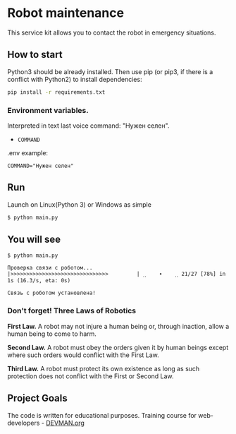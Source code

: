 # Robot maintenance 

This service kit allows you to contact the robot in emergency situations.

## How to start

Python3 should be already installed. Then use pip (or pip3, if there is a conflict with Python2) to install dependencies:

```bash
pip install -r requirements.txt
```

### Environment variables.

Interpreted in text last voice command: "Нужен селен". 

- `COMMAND`

.env example:

```
COMMAND="Нужен селен"
```

## Run

Launch on Linux(Python 3) or Windows as simple

```bash
$ python main.py
```

## You will see

```
$ python main.py

Проверка связи с роботом...
|>>>>>>>>>>>>>>>>>>>>>>>>>>>>>>>         | ˱˱    ∙    ˲˲ 21/27 [78%] in 1s (16.3/s, eta: 0s)
```
```
Связь с роботом установлена!
```

### Don't forget! Three Laws of Robotics

**First Law.** A robot may not injure a human being or, through inaction, allow a human being to come to harm.

**Second Law.** A robot must obey the orders given it by human beings except where such orders would conflict with the First Law.

**Third Law.** A robot must protect its own existence as long as such protection does not conflict with the First or Second Law.

## Project Goals

The code is written for educational purposes. Training course for web-developers - [DEVMAN.org](https://devman.org)
